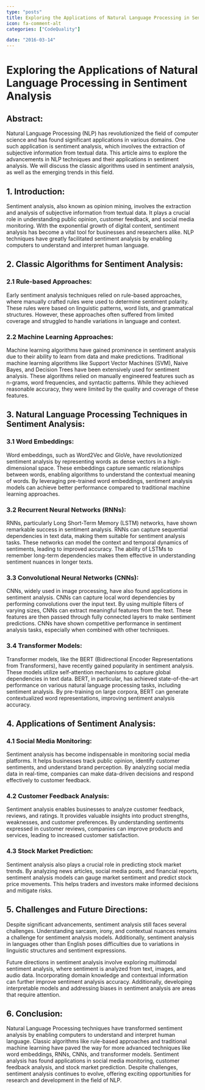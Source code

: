 ```yaml
---
type: "posts"
title: Exploring the Applications of Natural Language Processing in Sentiment Analysis
icon: fa-comment-alt
categories: ["CodeQuality"]

date: "2016-03-14"
---
```




# Exploring the Applications of Natural Language Processing in Sentiment Analysis

## Abstract:
Natural Language Processing (NLP) has revolutionized the field of computer science and has found significant applications in various domains. One such application is sentiment analysis, which involves the extraction of subjective information from textual data. This article aims to explore the advancements in NLP techniques and their applications in sentiment analysis. We will discuss the classic algorithms used in sentiment analysis, as well as the emerging trends in this field.

## 1. Introduction:
Sentiment analysis, also known as opinion mining, involves the extraction and analysis of subjective information from textual data. It plays a crucial role in understanding public opinion, customer feedback, and social media monitoring. With the exponential growth of digital content, sentiment analysis has become a vital tool for businesses and researchers alike. NLP techniques have greatly facilitated sentiment analysis by enabling computers to understand and interpret human language.

## 2. Classic Algorithms for Sentiment Analysis:
### 2.1 Rule-based Approaches:
Early sentiment analysis techniques relied on rule-based approaches, where manually crafted rules were used to determine sentiment polarity. These rules were based on linguistic patterns, word lists, and grammatical structures. However, these approaches often suffered from limited coverage and struggled to handle variations in language and context.

### 2.2 Machine Learning Approaches:
Machine learning algorithms have gained prominence in sentiment analysis due to their ability to learn from data and make predictions. Traditional machine learning algorithms like Support Vector Machines (SVM), Naive Bayes, and Decision Trees have been extensively used for sentiment analysis. These algorithms relied on manually engineered features such as n-grams, word frequencies, and syntactic patterns. While they achieved reasonable accuracy, they were limited by the quality and coverage of these features.

## 3. Natural Language Processing Techniques in Sentiment Analysis:
### 3.1 Word Embeddings:
Word embeddings, such as Word2Vec and GloVe, have revolutionized sentiment analysis by representing words as dense vectors in a high-dimensional space. These embeddings capture semantic relationships between words, enabling algorithms to understand the contextual meaning of words. By leveraging pre-trained word embeddings, sentiment analysis models can achieve better performance compared to traditional machine learning approaches.

### 3.2 Recurrent Neural Networks (RNNs):
RNNs, particularly Long Short-Term Memory (LSTM) networks, have shown remarkable success in sentiment analysis. RNNs can capture sequential dependencies in text data, making them suitable for sentiment analysis tasks. These networks can model the context and temporal dynamics of sentiments, leading to improved accuracy. The ability of LSTMs to remember long-term dependencies makes them effective in understanding sentiment nuances in longer texts.

### 3.3 Convolutional Neural Networks (CNNs):
CNNs, widely used in image processing, have also found applications in sentiment analysis. CNNs can capture local word dependencies by performing convolutions over the input text. By using multiple filters of varying sizes, CNNs can extract meaningful features from the text. These features are then passed through fully connected layers to make sentiment predictions. CNNs have shown competitive performance in sentiment analysis tasks, especially when combined with other techniques.

### 3.4 Transformer Models:
Transformer models, like the BERT (Bidirectional Encoder Representations from Transformers), have recently gained popularity in sentiment analysis. These models utilize self-attention mechanisms to capture global dependencies in text data. BERT, in particular, has achieved state-of-the-art performance on various natural language processing tasks, including sentiment analysis. By pre-training on large corpora, BERT can generate contextualized word representations, improving sentiment analysis accuracy.

## 4. Applications of Sentiment Analysis:
### 4.1 Social Media Monitoring:
Sentiment analysis has become indispensable in monitoring social media platforms. It helps businesses track public opinion, identify customer sentiments, and understand brand perception. By analyzing social media data in real-time, companies can make data-driven decisions and respond effectively to customer feedback.

### 4.2 Customer Feedback Analysis:
Sentiment analysis enables businesses to analyze customer feedback, reviews, and ratings. It provides valuable insights into product strengths, weaknesses, and customer preferences. By understanding sentiments expressed in customer reviews, companies can improve products and services, leading to increased customer satisfaction.

### 4.3 Stock Market Prediction:
Sentiment analysis also plays a crucial role in predicting stock market trends. By analyzing news articles, social media posts, and financial reports, sentiment analysis models can gauge market sentiment and predict stock price movements. This helps traders and investors make informed decisions and mitigate risks.

## 5. Challenges and Future Directions:
Despite significant advancements, sentiment analysis still faces several challenges. Understanding sarcasm, irony, and contextual nuances remains a challenge for sentiment analysis models. Additionally, sentiment analysis in languages other than English poses difficulties due to variations in linguistic structures and sentiment expressions.

Future directions in sentiment analysis involve exploring multimodal sentiment analysis, where sentiment is analyzed from text, images, and audio data. Incorporating domain knowledge and contextual information can further improve sentiment analysis accuracy. Additionally, developing interpretable models and addressing biases in sentiment analysis are areas that require attention.

## 6. Conclusion:
Natural Language Processing techniques have transformed sentiment analysis by enabling computers to understand and interpret human language. Classic algorithms like rule-based approaches and traditional machine learning have paved the way for more advanced techniques like word embeddings, RNNs, CNNs, and transformer models. Sentiment analysis has found applications in social media monitoring, customer feedback analysis, and stock market prediction. Despite challenges, sentiment analysis continues to evolve, offering exciting opportunities for research and development in the field of NLP.